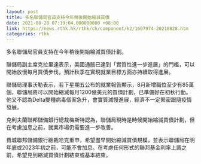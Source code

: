 ```yaml
---
layout: post
title: 多名聯儲局官員支持今年稍後開始縮減買債
date: 2021-08-28 07:19:04.000000000 +08:00
link: https://news.rthk.hk/rthk/ch/component/k2/1607974-20210828.htm
categories: rthk
---
```


多名聯儲局官員支持在今年稍後開始縮減買債計劃。

聯儲局副主席克拉里達表示，美國通脹已達到「實質性進一步進展」的門檻，可以開始放慢每月買債步伐，預計秋季在實現就業目標方面亦持續取得進展。

聯儲局理事沃勒表示，若下星期五公布的就業報告顯示，8月新增職位至少有85萬個，聯儲局將可以開始縮減每月1200億美元的買債計劃，已準備好在初秋行動。他又不認為Delta變種病毒個案急升，會實質減慢進展，經濟不一定緊密跟隨疫情發展。

克利夫蘭聯邦儲備銀行總裁梅斯特認為，聯儲局現時是時候開始縮減買債計劃，但在考慮加息之前，就業市場仍需要進一步改善。

費城聯邦儲備銀行總裁哈克重申，希望盡早開始縮減買債規模，並表示聯儲局在明年底或2023年初之前，可能不會加息。在考慮任何形式的聯邦基金利率上調之前，希望見到縮減買債計劃結束或基本結束。
